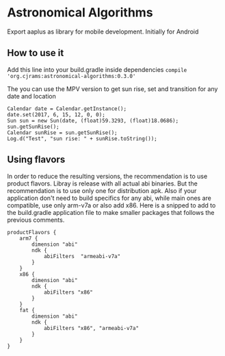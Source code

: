 # Astronomical Algorithms
Export aaplus as library for mobile development. Initially for Android

## How to use it
Add this line into your build.gradle inside dependencies
`compile 'org.cjrams:astronomical-algorithms:0.3.0'`

The you can use the MPV version to get sun rise, set and transition for any date and location
```
Calendar date = Calendar.getInstance();
date.set(2017, 6, 15, 12, 0, 0);
Sun sun = new Sun(date, (float)59.3293, (float)18.0686);
sun.getSunRise();
Calendar sunRise = sun.getSunRise();
Log.d("Test", "sun rise: " + sunRise.toString());
```
## Using flavors

In order to reduce the resulting versions, the recommendation is to use product flavors. Libray is release with all actual abi binaries. But the recommendation is to use only one for distribution apk. Also if your application don't need to build specifics for any abi, while main ones are compatible, use only arm-v7a or also add x86.
Here is a snipped to add to the build.gradle application file to make smaller packages that follows the previous comments.

```
productFlavors {
    arm7 {
        dimension "abi"
        ndk {
            abiFilters  "armeabi-v7a"
        }
    }
    x86 {
        dimension "abi"
        ndk {
            abiFilters "x86"
        }
    }
    fat {
        dimension "abi"
        ndk {
            abiFilters "x86", "armeabi-v7a"
        }
    }
}
```
